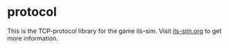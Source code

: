 # protocol

This is the TCP-protocol library for the game ils-sim.
Visit [ils-sim.org](http://ils-sim.org) to get more information.

